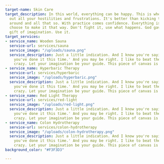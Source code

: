 ```yaml
---
target-name: Skin Care
target_description: In this world, everything can be happy. This is where you take
  out all your hostilities and frustrations. It's better than kicking the puppy dog
  around and all that so. With practice comes confidence. Everything is happy if you
  choose to make it that way. Don't fight it, use what happens. God gave you this
  gift of imagination. Use it.
target_services:
- service_name: Wooden Sauna
  service-url: services/sauna
  service_image: "/uploads/sauna.png"
  service_description: Just a little indication. And I know you're saying, 'Oh Bob,
    you've done it this time.' And you may be right. I like to beat the brush. That's
    crazy. Let your imagination be your guide. This piece of canvas is your world.
- service_name: Hyperbaric Therapy
  service-url: services/hyperbaric
  service_image: "/uploads/hyperbaric.png"
  service_description: Just a little indication. And I know you're saying, 'Oh Bob,
    you've done it this time.' And you may be right. I like to beat the brush. That's
    crazy. Let your imagination be your guide. This piece of canvas is your world.
- service_name: Red Light Therapy
  service-url: services/red-light
  service_image: "/uploads/red-light.png"
  service_description: Just a little indication. And I know you're saying, 'Oh Bob,
    you've done it this time.' And you may be right. I like to beat the brush. That's
    crazy. Let your imagination be your guide. This piece of canvas is your world.
- service_name: Colon Hydrotherapy
  service-url: services/colon-hydrotherapy
  service_image: "/uploads/colon-hydrotherapy.png"
  service_description: Just a little indication. And I know you're saying, 'Oh Bob,
    you've done it this time.' And you may be right. I like to beat the brush. That's
    crazy. Let your imagination be your guide. This piece of canvas is your world.
background_color: "#F3F3D3"

---
```

